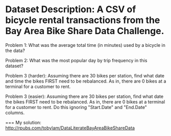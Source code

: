 Dataset Description: A CSV of bicycle rental transactions from the Bay Area Bike Share Data Challenge.
===

Problem 1: What was the average total time (in minutes) used by a bicycle in the data?

Problem 2: What was the most popular day by trip frequency in this dataset?

Problem 3 (harder): Assuming there are 30 bikes per station, find what date and time the bikes FIRST need to be rebalanced. As in, there are 0 bikes at a terminal for a customer to rent. 

Problem 3 (easier): Assuming there are 30 bikes per station, find what date the bikes FIRST need to be rebalanced. As in, there are 0 bikes at a terminal for a customer to rent. Do this ignoring "Start.Date" and "End.Date" columns.

===
My solution: http://rpubs.com/tobylam/DataLiterateBayAreaBikeShareData